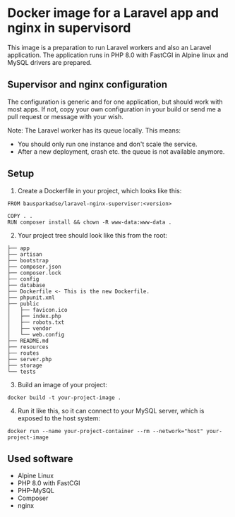 
# Docker image for a Laravel app and nginx in supervisord

This image is a preparation to run Laravel workers and also an Laravel application.
The application runs in PHP 8.0 with FastCGI in Alpine linux and MySQL drivers are prepared.

## Supervisor and nginx configuration

The configuration is generic and for one application, but should work with most apps. If not, copy your own configuration in your build or send
me a pull request or message with your wish.

Note: The Laravel worker has its queue locally. This means:

- You should only run one instance and don't scale the service.
- After a new deployment, crash etc. the queue is not available anymore.

## Setup

1. Create a Dockerfile in your project, which looks like this:
```
FROM bausparkadse/laravel-nginx-supervisor:<version>

COPY . .
RUN composer install && chown -R www-data:www-data .
```
2. Your project tree should look like this from the root:
```
├── app
├── artisan
├── bootstrap
├── composer.json
├── composer.lock
├── config
├── database
├── Dockerfile <- This is the new Dockerfile.
├── phpunit.xml
├── public
│   ├── favicon.ico
│   ├── index.php
│   ├── robots.txt
│   ├── vendor
│   └── web.config
├── README.md
├── resources
├── routes
├── server.php
├── storage
└── tests
```
3. Build an image of your project:

`docker build -t your-project-image .`

4. Run it like this, so it can connect to your MySQL server, which is exposed to the host system:

`docker run --name your-project-container --rm --network="host" your-project-image`

## Used software

- Alpine Linux
- PHP 8.0 with FastCGI
- PHP-MySQL
- Composer
- nginx
